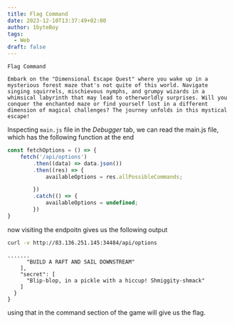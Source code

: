 ```yaml
---
title: Flag Command 
date: 2023-12-10T13:37:49+02:00
author: 1byteBoy
tags:
  - Web
draft: false
---
```


```
Flag Command

Embark on the "Dimensional Escape Quest" where you wake up in a mysterious forest maze that's not quite of this world. Navigate singing squirrels, mischievous nymphs, and grumpy wizards in a whimsical labyrinth that may lead to otherworldly surprises. Will you conquer the enchanted maze or find yourself lost in a different dimension of magical challenges? The journey unfolds in this mystical escape!
```

Inspecting `main.js` file in the *Debugger* tab, we can read the main.js file, which has the following function at the end 

```js
const fetchOptions = () => {
    fetch('/api/options')
        .then((data) => data.json())
        .then((res) => {
            availableOptions = res.allPossibleCommands;

        })
        .catch(() => {
            availableOptions = undefined;
        })
}
```

now visiting the endpoitn gives us the following output 

```bash
curl -v http://83.136.251.145:34484/api/options 
```

```
.......
      "BUILD A RAFT AND SAIL DOWNSTREAM"
    ],
    "secret": [
      "Blip-blop, in a pickle with a hiccup! Shmiggity-shmack"
    ]
  }
}
```

using that in the command section of the game will give us the flag.

